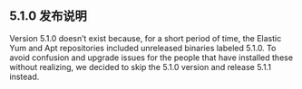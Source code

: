 ## 5.1.0 发布说明

Version 5.1.0 doesn’t exist because, for a short period of time, the Elastic Yum and Apt repositories included unreleased binaries labeled 5.1.0. To avoid confusion and upgrade issues for the people that have installed these without realizing, we decided to skip the 5.1.0 version and release 5.1.1 instead.
